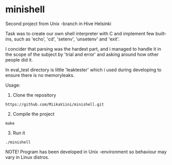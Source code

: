 # minishell
Second project from Unix -branch in Hive Helsinki

Task was to create our own shell interpreter with C
and implement few built-ins, such as 'echo', 'cd',
'setenv', 'unsetenv' and 'exit'.

I concider that parsing was the hardest part, and 
i managed to handle it in the scope of the subject by
'trial and error' and asking around how other people did it.

In eval_test directory is little 'leaktester' which 
i used during developing to ensure there is no memoryleaks.

Usage:

1. Clone the repository
```
https://github.com/MiikaViini/minishell.git
```

2. Compile the project
```
make
```

3. Run it
```
./minishell
```

NOTE! 
Program has been developed in Unix -environment so behaviour may vary 
in Linux distros.
